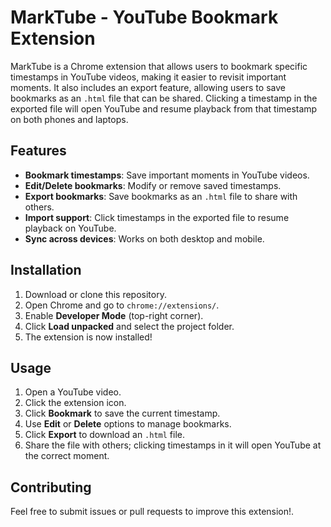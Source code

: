 # MarkTube - YouTube Bookmark Extension

MarkTube is a Chrome extension that allows users to bookmark specific timestamps in YouTube videos, making it easier to revisit important moments. It also includes an export feature, allowing users to save bookmarks as an `.html` file that can be shared. Clicking a timestamp in the exported file will open YouTube and resume playback from that timestamp on both phones and laptops.

## Features

- **Bookmark timestamps**: Save important moments in YouTube videos.
- **Edit/Delete bookmarks**: Modify or remove saved timestamps.
- **Export bookmarks**: Save bookmarks as an `.html` file to share with others.
- **Import support**: Click timestamps in the exported file to resume playback on YouTube.
- **Sync across devices**: Works on both desktop and mobile.

## Installation

1. Download or clone this repository.
2. Open Chrome and go to `chrome://extensions/`.
3. Enable **Developer Mode** (top-right corner).
4. Click **Load unpacked** and select the project folder.
5. The extension is now installed!

## Usage

1. Open a YouTube video.
2. Click the extension icon.
3. Click **Bookmark** to save the current timestamp.
4. Use **Edit** or **Delete** options to manage bookmarks.
5. Click **Export** to download an `.html` file.
6. Share the file with others; clicking timestamps in it will open YouTube at the correct moment.

## Contributing

Feel free to submit issues or pull requests to improve this extension!.
